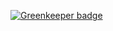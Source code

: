 
[![Greenkeeper badge](https://badges.greenkeeper.io/sepiropht/learn-hook-context.svg)](https://greenkeeper.io/)
